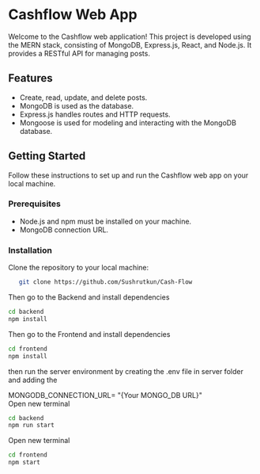 # Cashflow Web App

Welcome to the Cashflow web application! This project is developed using the MERN stack, consisting of MongoDB, Express.js, React, and Node.js. It provides a RESTful API for managing posts.

## Features

- Create, read, update, and delete posts.
- MongoDB is used as the database.
- Express.js handles routes and HTTP requests.
- Mongoose is used for modeling and interacting with the MongoDB database.

## Getting Started

Follow these instructions to set up and run the Cashflow web app on your local machine.

### Prerequisites

- Node.js and npm must be installed on your machine.
- MongoDB connection URL.

### Installation

Clone the repository to your local machine:

```bash
   git clone https://github.com/Sushrutkun/Cash-Flow
```
Then go to the Backend and install dependencies
```bash
cd backend
npm install 
```

Then go to the Frontend and install dependencies
```bash
cd frontend
npm install 
```

then run the server environment by creating the .env file in server folder and adding the  

MONGODB_CONNECTION_URL= "{Your MONGO_DB URL}"  
Open new terminal
```bash
cd backend
npm run start 
```
Open new terminal
```bash
cd frontend
npm start 
```
